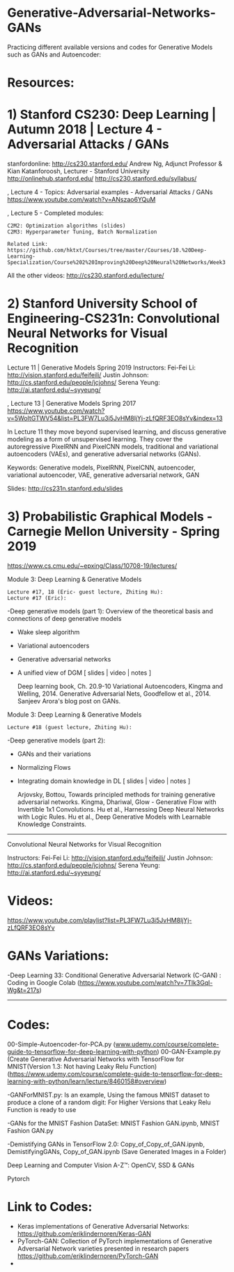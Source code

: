 # Generative-Adversarial-Networks-GANs 
Practicing different available versions and codes for Generative Models such as GANs and Autoencoder:

# Resources:

# 1) Stanford CS230: Deep Learning | Autumn 2018 | Lecture 4 - Adversarial Attacks / GANs
stanfordonline: http://cs230.stanford.edu/
Andrew Ng, Adjunct Professor & Kian Katanforoosh, Lecturer - Stanford University
http://onlinehub.stanford.edu/
http://cs230.stanford.edu/syllabus/

, Lecture 4 - Topics: Adversarial examples - Adversarial Attacks / GANs
https://www.youtube.com/watch?v=ANszao6YQuM

, Lecture 5 - Completed modules:
 
    C2M2: Optimization algorithms (slides)
    C2M3: Hyperparameter Tuning, Batch Normalization
    
    Related Link:
    https://github.com/hktxt/Courses/tree/master/Courses/10.%20Deep-Learning-Specialization/Course%202%20Improving%20Deep%20Neural%20Networks/Week3

All the other videos: http://cs230.stanford.edu/lecture/

# 2) Stanford University School of Engineering-CS231n: Convolutional Neural Networks for Visual Recognition
Lecture 11 | Generative Models
Spring 2019
Instructors:
Fei-Fei Li: http://vision.stanford.edu/feifeili/
Justin Johnson: http://cs.stanford.edu/people/jcjohns/
Serena Yeung: http://ai.stanford.edu/~syyeung/

, Lecture 13 | Generative Models Spring 2017
https://www.youtube.com/watch?v=5WoItGTWV54&list=PL3FW7Lu3i5JvHM8ljYj-zLfQRF3EO8sYv&index=13

In Lecture 11 they move beyond supervised learning, and discuss generative modeling as a form of unsupervised learning. They cover the autoregressive PixelRNN and PixelCNN models, traditional and variational autoencoders (VAEs), and generative adversarial networks (GANs).

Keywords: Generative models, PixelRNN, PixelCNN, autoencoder, variational autoencoder, VAE, generative adversarial network, GAN

Slides: http://cs231n.stanford.edu/slides

# 3) Probabilistic Graphical Models - Carnegie Mellon University - Spring 2019
https://www.cs.cmu.edu/~epxing/Class/10708-19/lectures/

Module 3: Deep Learning & Generative Models

	Lecture #17, 18 (Eric- guest lecture, Zhiting Hu):
	Lecture #17 (Eric):
-Deep generative models (part 1):
Overview of the theoretical basis and connections of deep generative models
- Wake sleep algorithm
- Variational autoencoders
- Generative adversarial networks
- A unified view of DGM
[ slides | video | notes ] 	

    Deep learning book, Ch. 20.9-10
    Variational Autoencoders, Kingma and Welling, 2014.
    Generative Adversarial Nets, Goodfellow et al., 2014.
    Sanjeev Arora's blog post on GANs.
	
Module 3: Deep Learning & Generative Models

	Lecture #18 (guest lecture, Zhiting Hu):

-Deep generative models (part 2):
- GANs and their variations
- Normalizing Flows
- Integrating domain knowledge in DL
[ slides | video | notes ] 	

    Arjovsky, Bottou, Towards principled methods for training generative adversarial networks.
    Kingma, Dhariwal, Glow - Generative Flow with Invertible 1x1 Convolutions.
    Hu et al., Harnessing Deep Neural Networks with Logic Rules.
    Hu et al., Deep Generative Models with Learnable Knowledge Constraints.



--------------------------------------------------------------------------------------

Convolutional Neural Networks for Visual Recognition

Instructors:
Fei-Fei Li: http://vision.stanford.edu/feifeili/
Justin Johnson: http://cs.stanford.edu/people/jcjohns/
Serena Yeung: http://ai.stanford.edu/~syyeung/

# Videos: 
https://www.youtube.com/playlist?list=PL3FW7Lu3i5JvHM8ljYj-zLfQRF3EO8sYv


# GANs Variations:

-Deep Learning 33: Conditional Generative Adversarial Network (C-GAN) : Coding in Google Colab (https://www.youtube.com/watch?v=7Tlk3Gql-Wg&t=217s)


---------------------------------------------------------------------------------------
# Codes:

00-Simple-Autoencoder-for-PCA.py (www.udemy.com/course/complete-guide-to-tensorflow-for-deep-learning-with-python)
00-GAN-Example.py (Create Generative Adversarial Networks with TensorFlow for MNIST(Version 1.3: Not having Leaky Relu Function)(https://www.udemy.com/course/complete-guide-to-tensorflow-for-deep-learning-with-python/learn/lecture/8460158#overview)

-GANForMNIST.py: Is an example, Using the famous MNIST dataset to produce a clone of a random digit: For Higher Versions that Leaky Relu Function is ready to use 

-GANs for the MNIST Fashion DataSet: MNIST Fashion GAN.ipynb, MNIST Fashion GAN.py

-Demistifying GANs in TensorFlow 2.0: Copy_of_Copy_of_GAN.ipynb, DemistifyingGANs, Copy_of_GAN.ipynb (Save Generated Images in a Folder) 

Deep Learning and Computer Vision A-Z™: OpenCV, SSD & GANs

Pytorch 

# Link to Codes:
- Keras implementations of Generative Adversarial Networks: https://github.com/eriklindernoren/Keras-GAN
- PyTorch-GAN: Collection of PyTorch implementations of Generative Adversarial Network varieties presented in research papers
https://github.com/eriklindernoren/PyTorch-GAN
-


